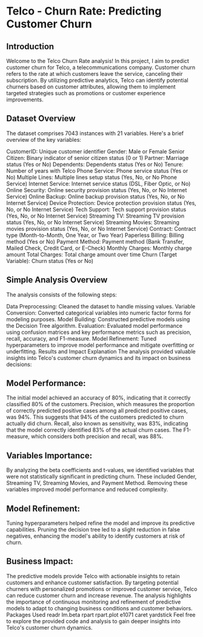 # Telco - Churn Rate: Predicting Customer Churn
## Introduction
Welcome to the Telco Churn Rate analysis! In this project, I aim to predict customer churn for Telco, a telecommunications company. Customer churn refers to the rate at which customers leave the service, canceling their subscription. By utilizing predictive analytics, Telco can identify potential churners based on customer attributes, allowing them to implement targeted strategies such as promotions or customer experience improvements.

## Dataset Overview
The dataset comprises 7043 instances with 21 variables. Here's a brief overview of the key variables:

CustomerID: Unique customer identifier
Gender: Male or Female
Senior Citizen: Binary indicator of senior citizen status (0 or 1)
Partner: Marriage status (Yes or No)
Dependents: Dependents status (Yes or No)
Tenure: Number of years with Telco
Phone Service: Phone service status (Yes or No)
Multiple Lines: Multiple lines setup status (Yes, No, or No Phone Service)
Internet Service: Internet service status (DSL, Fiber Optic, or No)
Online Security: Online security provision status (Yes, No, or No Internet Service)
Online Backup: Online backup provision status (Yes, No, or No Internet Service)
Device Protection: Device protection provision status (Yes, No, or No Internet Service)
Tech Support: Tech support provision status (Yes, No, or No Internet Service)
Streaming TV: Streaming TV provision status (Yes, No, or No Internet Service)
Streaming Movies: Streaming movies provision status (Yes, No, or No Internet Service)
Contract: Contract type (Month-to-Month, One Year, or Two Year)
Paperless Billing: Billing method (Yes or No)
Payment Method: Payment method (Bank Transfer, Mailed Check, Credit Card, or E-Check)
Monthly Charges: Monthly charge amount
Total Charges: Total charge amount over time
Churn (Target Variable): Churn status (Yes or No)

## Simple Analysis Overview
The analysis consists of the following steps:

Data Preprocessing: Cleaned the dataset to handle missing values.
Variable Conversion: Converted categorical variables into numeric factor forms for modeling purposes.
Model Building: Constructed predictive models using the Decision Tree algorithm.
Evaluation: Evaluated model performance using confusion matrices and key performance metrics such as precision, recall, accuracy, and F1-measure.
Model Refinement: Tuned hyperparameters to improve model performance and mitigate overfitting or underfitting.
Results and Impact Explanation
The analysis provided valuable insights into Telco's customer churn dynamics and its impact on business decisions:

## Model Performance:

The initial model achieved an accuracy of 80%, indicating that it correctly classified 80% of the customers.
Precision, which measures the proportion of correctly predicted positive cases among all predicted positive cases, was 94%. This suggests that 94% of the customers predicted to churn actually did churn.
Recall, also known as sensitivity, was 83%, indicating that the model correctly identified 83% of the actual churn cases.
The F1-measure, which considers both precision and recall, was 88%.

## Variables Importance:

By analyzing the beta coefficients and t-values, we identified variables that were not statistically significant in predicting churn. These included Gender, Streaming TV, Streaming Movies, and Payment Method. Removing these variables improved model performance and reduced complexity.

## Model Refinement:

Tuning hyperparameters helped refine the model and improve its predictive capabilities. Pruning the decision tree led to a slight reduction in false negatives, enhancing the model's ability to identify customers at risk of churn.

## Business Impact:

The predictive models provide Telco with actionable insights to retain customers and enhance customer satisfaction.
By targeting potential churners with personalized promotions or improved customer service, Telco can reduce customer churn and increase revenue.
The analysis highlights the importance of continuous monitoring and refinement of predictive models to adapt to changing business conditions and customer behaviors.
Packages Used
readr
lm.beta
rpart
rpart.plot
e1071
caret
yardstick
Feel free to explore the provided code and analysis to gain deeper insights into Telco's customer churn dynamics.
